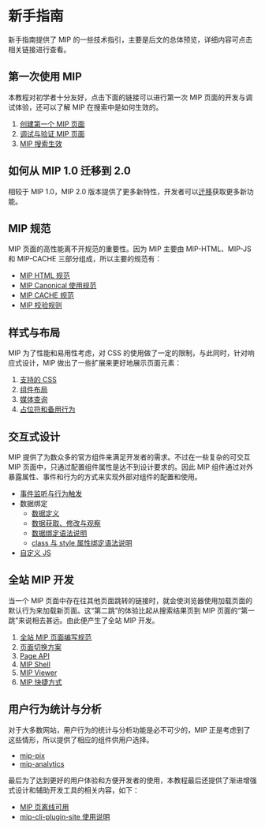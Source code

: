 # 新手指南

新手指南提供了 MIP 的一些技术指引，主要是后文的总体预览，详细内容可点击相关链接进行查看。

## 第一次使用 MIP

本教程对初学者十分友好，点击下面的链接可以进行第一次 MIP 页面的开发与调试体验，还可以了解 MIP 在搜索中是如何生效的。

1. [创建第一个 MIP 页面](./start-writing-first-mip.md)
2. [调试与验证 MIP 页面](./debug-and-validate.md)
3. [MIP 搜索生效](../mip-in-search/introduction.md)

## 如何从 MIP 1.0 迁移到 2.0

相较于 MIP 1.0，MIP 2.0 版本提供了更多新特性，开发者可以[迁移](./migrate-v1-to-v2.md)获取更多新功能。

## MIP 规范

MIP 页面的高性能离不开规范的重要性。因为 MIP 主要由 MIP-HTML、MIP-JS 和 MIP-CACHE 三部分组成，所以主要的规范有：

- [MIP HTML 规范](../mip-standard/mip-html-spec.md)
- [MIP Canonical 使用规范](../mip-standard/mip-canonical.md)
- [MIP CACHE 规范](../mip-standard/mip-cache-spec.md)
- [MIP 校验规则](../mip-standard/mip-validate.md)

## 样式与布局

MIP 为了性能和易用性考虑，对 CSS 的使用做了一定的限制，与此同时，针对响应式设计，MIP 做出了一些扩展来更好地展示页面元素：

1. [支持的 CSS ](../style-and-layout/supported-css.md)
2. [组件布局](../style-and-layout/layout.md)
3. [媒体查询](../style-and-layout/media-query.md)
4. [占位符和备用行为](../style-and-layout/placeholder-and-fallback.md)

## 交互式设计

MIP 提供了为数众多的官方组件来满足开发者的需求。不过在一些复杂的可交互 MIP 页面中，只通过配置组件属性是达不到设计要求的。因此 MIP 组件通过对外暴露属性、事件和行为的方式来实现外部对组件的配置和使用。

- [事件监听与行为触发](../interactive-mip/event-and-action.md)
- 数据绑定
    - [数据定义](../interactive-mip/data-binding/data-definition.md)
    - [数据获取、修改与观察](../interactive-mip/data-binding/data-operation.md)
    - [数据绑定语法说明](../interactive-mip/data-binding/mip-bind.md)
    - [class 与 style 属性绑定语法说明](../interactive-mip/data-binding/class-and-style-binding.md)
- [自定义 JS](../interactive-mip/custom-js-by-using-mip-script.md)

## 全站 MIP 开发

当一个 MIP 页面中存在往其他页面跳转的链接时，就会使浏览器使用加载页面的默认行为来加载新页面。这“第二跳”的体验比起从搜索结果页到 MIP 页面的“第一跳”来说相去甚远。由此便产生了全站 MIP 开发。

1. [全站 MIP 页面编写规范](../all-sites-mip/structure.md)
2. [页面切换方案](../all-sites-mip/switch-page.md)
3. [Page API](../all-sites-mip/page-api.md)
4. [MIP Shell](../all-sites-mip/mip-shell.md)
5. [MIP Viewer](../all-sites-mip/viewer.md)
6. [MIP 快捷方式](../all-sites-mip/style.md)

## 用户行为统计与分析

对于大多数网站，用户行为的统计与分析功能是必不可少的，MIP 正是考虑到了这些情形，所以提供了相应的组件供用户选择。

- [mip-pix](../analytics/mip-pix.md)
- [mip-analytics](../analytics/mip-analytics.md)

最后为了达到更好的用户体验和方便开发者的使用，本教程最后还提供了渐进增强式设计和辅助开发工具的相关内容，如下：
- [MIP 页离线可用](../progressive-enhancement-design/introduction.md)
- [mip-cli-plugin-site 使用说明](../assistant-development-tools/introduction.md)
